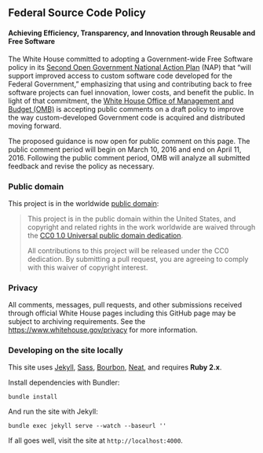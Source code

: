 ## Federal Source Code Policy
#### Achieving Efficiency, Transparency, and Innovation through Reusable and Free Software

The White House committed to adopting a Government-wide Free Software policy in its [Second Open Government National Action Plan](https://www.whitehouse.gov/sites/default/files/microsites/ostp/new_nap_commitments_report_092314.pdf) (NAP) that “will support improved access to custom software code developed for the Federal Government,” emphasizing that using and contributing back to free software projects can fuel innovation, lower costs, and benefit the public. In light of that commitment, the [White House Office of Management and Budget (OMB)](https://www.whitehouse.gov/omb/) is accepting public comments on a draft policy to improve the way custom-developed Government code is acquired and distributed moving forward. 

The proposed guidance is now open for public comment on this page. The public comment period will begin on March 10, 2016 and end on April 11, 2016. Following the public comment period, OMB will analyze all submitted feedback and revise the policy as necessary.
### Public domain

This project is in the worldwide [public domain](LICENSE.md):

> This project is in the public domain within the United States, and copyright and related rights in the work worldwide are waived through the [CC0 1.0 Universal public domain dedication](https://creativecommons.org/publicdomain/zero/1.0/).
>
> All contributions to this project will be released under the CC0 dedication. By submitting a pull request, you are agreeing to comply with this waiver of copyright interest.

### Privacy

All comments, messages, pull requests, and other submissions received through official White House pages including this GitHub page may be subject to archiving requirements. See the https://www.whitehouse.gov/privacy for more information.

### Developing on the site locally

This site uses [Jekyll](http://jekyllrb.com), [Sass](http://sass-lang.com), [Bourbon](http://bourbon.io), [Neat](http://neat.bourbon.io), and requires **Ruby 2.x**.

Install dependencies with Bundler:

```
bundle install
```

And run the site with Jekyll:

```
bundle exec jekyll serve --watch --baseurl ''
```

If all goes well, visit the site at `http://localhost:4000`.
